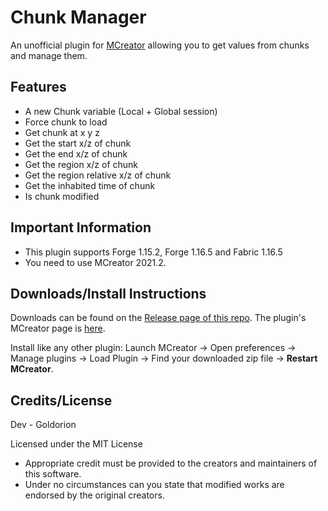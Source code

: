 # Chunk Manager
An unofficial plugin for [MCreator](https://mcreator.net/) allowing you to get values from chunks and manage them.

## Features
* A new Chunk variable (Local + Global session)
* Force chunk to load
* Get chunk at x y z
* Get the start x/z of chunk
* Get the end x/z of chunk
* Get the region x/z of chunk
* Get the region relative x/z of chunk
* Get the inhabited time of chunk
* Is chunk modified

## Important Information
* This plugin supports Forge 1.15.2, Forge 1.16.5 and Fabric 1.16.5
* You need to use MCreator 2021.2.

## Downloads/Install Instructions
Downloads can be found on the [Release page of this repo](https://github.com/Goldorion/CHunk-Manager/releases).
The plugin's MCreator page is [here](https://mcreator.net/plugin/64638/file-creator).

Install like any other plugin: Launch MCreator -> Open preferences -> Manage plugins -> Load Plugin -> Find your downloaded zip file -> **Restart MCreator**.

## Credits/License
Dev - Goldorion

Licensed under the MIT License
* Appropriate credit must be provided to the creators and maintainers of this software.
* Under no circumstances can you state that modified works are endorsed by the original creators.
